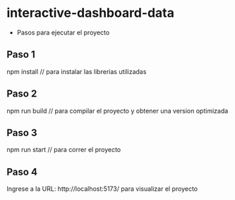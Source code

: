 # interactive-dashboard-data

- Pasos para ejecutar el proyecto

## Paso 1

npm install // para instalar las librerias utilizadas

## Paso 2

npm run build // para compilar el proyecto y obtener una version optimizada

## Paso 3

npm run start // para correr el proyecto

## Paso 4

Ingrese a la URL: http://localhost:5173/ para visualizar el proyecto
